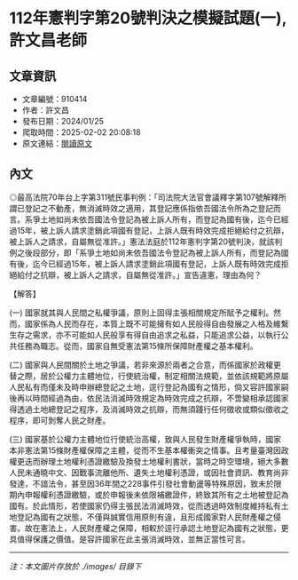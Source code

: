 # 112年憲判字第20號判決之模擬試題(一),許文昌老師

## 文章資訊
- 文章編號：910414
- 作者：許文昌
- 發布日期：2024/01/25
- 爬取時間：2025-02-02 20:08:18
- 原文連結：[閱讀原文](https://real-estate.get.com.tw/Columns/detail.aspx?no=910414)

## 內文
◎最高法院70年台上字第311號民事判例：「司法院大法官會議釋字第107號解釋所謂已登記之不動產，無消滅時效之適用，其登記應係指依吾國法令所為之登記而言。系爭土地如尚未依吾國法令登記為被上訴人所有，而登記為國有後，迄今已經過15年，被上訴人請求塗銷此項國有登記，上訴人既有時效完成拒絕給付之抗辯，被上訴人之請求，自屬無從准許。」憲法法庭於112年憲判字第20號判決，就該判例之後段部分，即「系爭土地如尚未依吾國法令登記為被上訴人所有，而登記為國有後，迄今已經過15年，被上訴人請求塗銷此項國有登記，上訴人既有時效完成拒絕給付之抗辯，被上訴人之請求，自屬無從准許。」宣告違憲，理由為何？

【解答】

(一) 國家就其與人民間之私權爭議，原則上固得主張相關規定所賦予之權利。然而，國家係為人民而存在，本質上既不可能擁有如人民般得自由發展之人格及維繫生存之需求，亦不可能如人民般享有得自由追求之私益，只能追求公益，以執行公共任務為職志。從而，國家自無受憲法第15條所保障財產權之基本權利。

(二) 國家與人民間關於土地之爭議，若非來源於兩者之合意，而係國家於政權更替之際，居於公權力主體地位，行使統治權，制定相關法規範，並依該規範將原屬人民私有而僅未及時申辦總登記之土地，逕行登記為國有之情形，倘又容許國家嗣後再以時間經過為由，依民法消滅時效規定為時效完成之抗辯，不啻變相承認國家得透過土地總登記之程序，及消滅時效之抗辯，而無須踐行任何徵收或類似徵收之程序，即可剝奪人民之財產。

(三) 國家基於公權力主體地位行使統治高權，致與人民發生財產權爭執時，國家本非憲法第15條財產權保障之主體，從而不生基本權衝突之情事。且考量臺灣因政權更迭而辦理土地權利憑證繳驗及換發土地權利書狀，當時之時空環境，絕大多數人民未通曉中文、因戰事流離他所、遺失土地權利憑證，或因社會資訊、教育尚非發達，不諳法令，甚至因36年間之228事件引發社會動盪等特殊原因，致未於限期內申報權利憑證繳驗，或於申報後未依限補繳證件，終致其所有之土地被登記為國有。於此情形，若使國家仍得主張民法消滅時效，從而透過時效制度維持私有土地登記為國有之狀態，不僅與誠實信用原則有違，且形成國家對人民財產權之侵害。故在憲法上，人民財產權之保障，相較於逕行承認土地登記為國有之狀態，更具值得保護之價值。是容許國家在此主張消滅時效，並無正當性可言。

---
*注：本文圖片存放於 ./images/ 目錄下*
